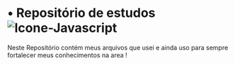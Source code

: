 # • Repositório de estudos <img align="center" alt="Icone-Javascript" src="https://img.shields.io/badge/CSS3-1572B6?style=for-the-badge&logo=css3&logoColor=white">

Neste Repositório contém meus arquivos que usei e ainda uso para sempre fortalecer meus conhecimentos na area ! 
